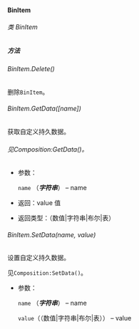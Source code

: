 #### BinItem

###### 类 BinItem

##### 方法

###### BinItem.Delete()

删除`BinItem`。

###### BinItem.GetData(*\[name]*)

获取自定义持久数据。

###### 见Composition:GetData()。

- 参数：

  `name` （***字符串***） – name
  
- 返回：value 值

- 返回类型：（数值|字符串|布尔|表）

###### BinItem.SetData(*name, value*)

设置自定义持久数据。

见`Composition:SetData()`。

- 参数：

  `name` （***字符串***） – name

  `value`（（数值|字符串|布尔|表）） – value
